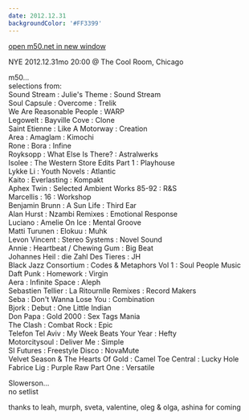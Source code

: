 ```yaml
---
date: 2012.12.31
backgroundColor: '#FF3399'
---
```


[open m50.net in new window  
](http://m50.net/)  

NYE 2012.12.31mo 20:00 @ The Cool Room, Chicago  

m50...  
selections from:  
Sound Stream : Julie's Theme : Sound Stream  
Soul Capsule : Overcome : Trelik  
We Are Reasonable People : WARP  
Legowelt : Bayville Cove : Clone  
Saint Etienne : Like A Motorway : Creation  
Area : Amaglam : Kimochi  
Rone : Bora : Infine  
Royksopp : What Else Is There? : Astralwerks  
Isolee : The Western Store Edits Part 1 : Playhouse  
Lykke Li : Youth Novels : Atlantic  
Kaito : Everlasting : Kompakt  
Aphex Twin : Selected Ambient Works 85-92 : R&S  
Marcellis : 16 : Workshop  
Benjamin Brunn : A Sun Life : Third Ear  
Alan Hurst : Nzambi Remixes : Emotional Response  
Luciano : Amelie On Ice : Mental Groove  
Matti Turunen : Elokuu : Muhk  
Levon Vincent : Stereo Systems : Novel Sound  
Annie : Heartbeat / Chewing Gum : Big Beat  
Johannes Heil : die Zahl Des Tieres : JH  
Black Jazz Consortium : Codes & Metaphors Vol 1 : Soul People Music  
Daft Punk : Homework : Virgin  
Aera : Infinite Space : Aleph  
Sebastien Tellier : La Ritournlle Remixes : Record Makers  
Seba : Don't Wanna Lose You : Combination  
Bjork : Debut : One Little Indian  
Don Papa : Gold 2000 : Sex Tags Mania  
The Clash : Combat Rock : Epic  
Telefon Tel Aviv : My Week Beats Your Year : Hefty  
Motorcitysoul : Deliver Me : Simple  
SI Futures : Freestyle Disco : NovaMute  
Velvet Season & The Hearts Of Gold : Camel Toe Central : Lucky Hole  
Fabrice Lig : Purple Raw Part One : Versatile  

Slowerson...  
no setlist  

thanks to leah, murph, sveta, valentine, oleg & olga, ashina for coming